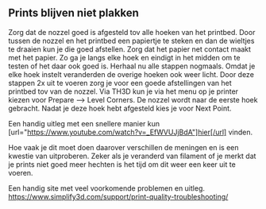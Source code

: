 ## Prints blijven niet plakken

Zorg dat de nozzel goed is afgesteld tov alle hoeken van het printbed. Door tussen de nozzel en het printbed een papiertje te steken en dan de wieltjes te draaien kun je die goed afstellen. Zorg dat het papier net contact maakt met het papier. Zo ga je langs elke hoek en eindigt in het midden om te testen of het daar ook goed is. Herhaal nu alle stappen nogmaals. Omdat je elke hoek instelt veranderden de overige hoeken ook weer licht. Door deze stappen 2x uit te voeren zorg je voor een goede afstellingen van het printbed tov van de nozzel. Via TH3D kun je via het menu op je printer kiezen voor Prepare --> Level Corners. De nozzel wordt naar de eerste hoek gebracht. Nadat je deze hoek hebt afgesteld kies je voor Next Point.

Een handig uitleg met een snellere manier kun [url="https://www.youtube.com/watch?v=_EfWVUJjBdA"]hier[/url] vinden.

Hoe vaak je dit moet doen daarover verschillen de meningen en is een kwestie van uitproberen. Zeker als je veranderd van filament of je merkt dat je prints niet goed meer hechten is het tijd om dit weer een keer uit te voeren. 

Een handig site met veel voorkomende problemen en uitleg.
https://www.simplify3d.com/support/print-quality-troubleshooting/